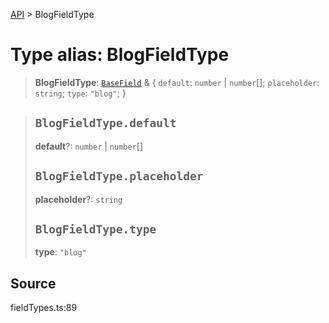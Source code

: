 [API](../index.md) > BlogFieldType

# Type alias: BlogFieldType

> **BlogFieldType**: [`BaseField`](type-alias.BaseField.md) & \{
  `default`: `number` \| `number`[];
  `placeholder`: `string`;
  `type`: `"blog"`;
 }

> ## `BlogFieldType.default`
>
> **default**?: `number` \| `number`[]
>
> ## `BlogFieldType.placeholder`
>
> **placeholder**?: `string`
>
> ## `BlogFieldType.type`
>
> **type**: `"blog"`
>
>

## Source

fieldTypes.ts:89
